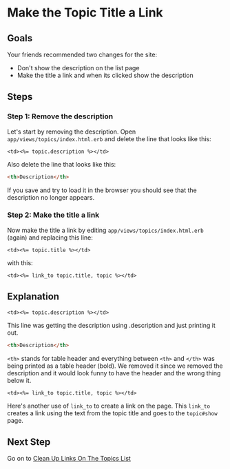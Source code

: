 # Make the Topic Title a Link
## Goals
Your friends recommended two changes for the site:

* Don't show the description on the list page
* Make the title a link and when its clicked show the description

## Steps
### Step 1: Remove the description
Let's start by removing the description. Open `app/views/topics/index.html.erb` and delete the line that looks like this:

```erb
<td><%= topic.description %></td>
```

Also delete the line that looks like this:

```html
<th>Description</th>
```

If you save and try to load it in the browser you should see that the description no longer appears.

### Step 2: Make the title a link
Now make the title a link by editing `app/views/topics/index.html.erb` (again) and replacing this line:

```erb
<td><%= topic.title %></td>
```

with this:

```erb
<td><%= link_to topic.title, topic %></td>
```

## Explanation

```erb
<td><%= topic.description %></td>
```

This line was getting the description using .description and just printing it out.

```html
<th>Description</th>
```

`<th>` stands for table header and everything between `<th>` and `</th>` was being printed as a table header (bold). 
We removed it since we removed the description and it would look funny to have the header and the wrong thing below it.

```erb
<td><%= link_to topic.title, topic %></td>
```

Here's another use of `link_to` to create a link on the page. This `link_to` creates a link using the text from the 
topic title and goes to the `topic#show` page.

## Next Step
Go on to [Clean Up Links On The Topics List](clean_up_links_on_the_topics_list)
